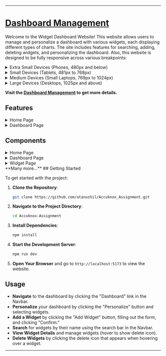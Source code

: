
---

# [Dashboard Management](https://accuknox-assignment-tau.vercel.app/)

Welcome to the Widget Dashboard Website! This website allows users to manage and personalize a dashboard with various widgets, each displaying different types of charts. The site includes features for searching, adding, deleting widgets, and personalizing the dashboard. Also, this website is designed to be fully responsive across various breakpoints:

<details>
  <summary> Extra Small Devices (Phones, 480px and below)</summary>
  
  ![Dashboard Screenshot](/public/ExtraSmall.png)

  The layout adapts to a single-column view with a hamburger menu for the navbar, and widgets are stacked vertically for optimal readability and easy scrolling.
</details>

<details>
  <summary> Small Devices (Tablets, 481px to 768px)</summary>
  
  ![Dashboard Screenshot](/public/SmallDevice.png)

  The layout adjusts to a two-column view where possible, with the navbar remaining a hamburger menu but offering more space for items, while widgets are displayed in a grid format with fewer columns to maintain clarity.
</details>

<details>
  <summary> Medium Devices (Small Laptops, 769px to 1024px) </summary>
  
  ![Dashboard Screenshot](/public/MediumDevice.png)

  The layout switches to a three-column view, with the navbar potentially displaying more items and reducing reliance on the hamburger menu, while widgets are organized in a more compact grid.
</details>

<details>
  <summary>Large Devices (Desktops, 1025px and above)</summary>
  
  ![Dashboard Screenshot](/public/dashboardPage.png)

  The layout utilizes the full multi-column design for maximum screen space, with the navbar fully expanded and all links visible, and widgets displayed in a flexible grid layout to effectively use the larger screen size.
</details>

**Visit the [Dashboard Management](https://accuknox-assignment-tau.vercel.app/) to get more details.**

## Features

<details>
  <summary> Home Page </summary>

  Displays the main content and includes navigation to the dashboard.
  
  - **Navbar:** Contains 'Home' (active) and 'Dashboard' links.
  - **Content:** Displays the main content of the home page.
  - **Footer:** Always visible at the bottom.

</details>

<details>
  <summary> Dashboard Page</summary>

  - Personalize the dashboard by selecting which widgets to display.
  - Refresh the dashboard to update the view.
  - View widgets organized by category.
  - Add new widgets with various chart types.
  - Search for widgets by name and navigate to specific widgets.
  - Optionally delete widgets from the dashboard.

</details>

## Components

<details>
  <summary> Home Page </summary>
  - **Navbar:** Links to "Home" (active) and "Dashboard."
  - **Content:** Main content of the home page.
  - **Footer:** Contains developer details and contact information.
</details>

<details>
  <summary> Dashboard Page </summary>
  - **Navbar:** Contains links to "Home" (inactive), "Dashboard" (active), and a "SearchBar" (user can search for widgets).
  - **Content:**
    - **Personalize Button:** Allows users to select widgets to display.
    - **Refresh Button:** Refreshes the dashboard view.
    - **Category Name:** Displays the current widget category.
    - **Category-wise Widgets:** Shows widgets organized by category.
    - **Add Widget Dialog:**
      - **Input:** For widget name.
      - **Chart Selector:** Options for pie chart, spline chart, stack bar chart.
      - **Data Input:** Optional text and value fields.
      - **Cancel Button:** Closes the dialog without saving.
      - **Confirm Button:** Saves the widget and updates the dashboard.
</details>

<details>
  <summary>Widget Page</summary>
  - Displays the category name, widget name, and chart view.
</details>
**Many more...**
## Getting Started

To get started with the project:

1. **Clone the Repository**:
   ```bash
   git clone https://github.com/atanushil/Accuknox_Assignment.git
   ```

2. **Navigate to the Project Directory**:
   ```bash
   cd Accuknox-Assignment
   ```

3. **Install Dependencies**:
   ```bash
   npm install
   ```

4. **Start the Development Server**:
   ```bash
   npm run dev
   ```

5. **Open Your Browser** and go to `http://localhost:5173` to view the website.

## Usage

- **Navigate** to the dashboard by clicking the "Dashboard" link in the Navbar.
- **Personalize** your dashboard by clicking the "Personalize" button and selecting widgets.
- **Add a Widget** by clicking the "Add Widget" button, filling out the form, and clicking "Confirm."
- **Search** for widgets by their name using the search bar in the Navbar.
- **View Widget Details** and manage widgets (hover to show delete icon).
- **Delete Widgets** by clicking the delete icon that appears when hovering over a widget.

---
